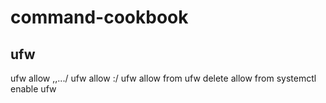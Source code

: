 # command-cookbook
## ufw
  ufw allow <port>,<port>,.../<protocol>
  ufw allow <from-port>:<to-port>/<protocol>
  ufw allow from <ip>
  ufw delete allow from <ip>
  systemctl enable ufw

